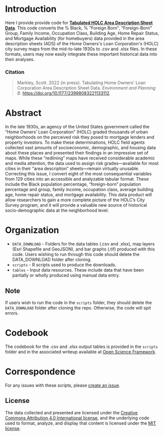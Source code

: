 # Introduction
Here I provide provide code for [**Tabulated HOLC Area Description Sheet Data**](https://osf.io/qytj8/). This code converts the % Black, % "Foreign Born", "Foreign-Born" Group, Family Income, Occupation Class, Building Age, Home Repair Status, and Mortgage Availability (for homebuyers) data provided in the area description sheets (ADS) of the Home Owners's Loan Corporation's (HOLC) city survey maps from the mid-to-late 1930s to .csv and .xlsx files. In these formats, users may now easily integrate these important historical data into their analyses.

### Citation
> Markley, Scott. 2022 (in press). Tabulating Home Owners' Loan Corporation Area Description Sheet Data. *Environment and Planning B*. https://doi.org/10.1177/23998083221133112.

# Abstract
In the late 1930s, an agency of the United States government called the “Home Owners’ Loan Corporation” (HOLC) graded thousands of urban neighborhoods on the perceived risk they posed to mortgage lenders and property investors. To make these determinations, HOLC field agents collected vast amounts of socioeconomic, demographic, and housing data about these places and presented their findings in an impressive set of maps. While these “redlining” maps have received considerable academic and media attention, the data used to assign risk grades—available for most cities in their “area description” sheets—remain virtually unusable. Correcting this issue, I convert eight of the most consequential variables from 129 cities into an accessible and analyzable tabular format. These include the Black population percentage, “foreign-born” population percentage and group, family income, occupation class, average building age, home repair status, and mortgage availability. This data product will allow researchers to gain a more complete picture of the HOLC’s City Survey program, and it will provide a valuable new source of historical socio-demographic data at the neighborhood level.

# Organization
- `DATA_DOWNLOAD` - Folders for the data tables (.csv and .xlsx), map layers (Esri Shapefile and GeoJSON), and bar graphs (.tif) produced with this code. Users wishing to run through this code should delete the DATA_DOWNLOAD folder after cloning.
- `scripts` - R scripts used to produce the downloads.
- `tables` - Input data resources. These include data that have been partially or wholly produced using manual data entry.

## Note
If users wish to run the code in the `scripts` folder, they should delete the `DATA_DOWNLOAD` folder after cloning the repo. Otherwise, the code will spit errors.

# Codebook
The codebook for the .csv and .xlsx output tables is provided in the `scripts` folder and in the associated writeup available at [Open Science Framework](https://osf.io/qytj8/).

# Correspondence
For any issues with these scripts, please [create an issue](https://github.com/snmarkley1/HOLC_ADS/issues).

## License
The data collected and presented are licensed under the [Creative Commons Attribution 4.0 International license](https://creativecommons.org/licenses/by/4.0/), and the underlying code used to format, analyze, and display that content is licensed under the [MIT license](http://opensource.org/licenses/mit-license.php).
